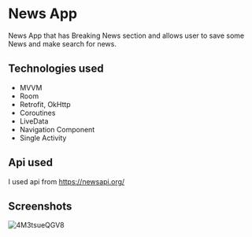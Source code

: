 
# News App

News App that has Breaking News section and allows user to save some News and make search for news.


## Technologies used

- MVVM
- Room
- Retrofit, OkHttp
- Coroutines
- LiveData
- Navigation Component
- Single Activity


## Api used

I used api from https://newsapi.org/


## Screenshots

![4M3tsueQGV8](https://user-images.githubusercontent.com/94394251/175042857-896e1e0b-c0d3-43f4-b3c2-f77db78de3fd.jpg)
